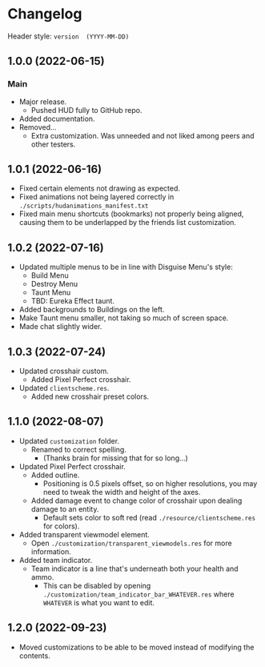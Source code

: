 # Changelog
Header style: `version  (YYYY-MM-DD)`

## 1.0.0  (2022-06-15)
### Main
- Major release.
	- Pushed HUD fully to GitHub repo.
- Added documentation.
- Removed...
	- Extra customization. Was unneeded and not liked among peers and other testers.

## 1.0.1  (2022-06-16)
- Fixed certain elements not drawing as expected.
- Fixed animations not being layered correctly in `./scripts/hudanimations_manifest.txt`
- Fixed main menu shortcuts (bookmarks) not properly being aligned, causing them to be underlapped by the friends list customization.

## 1.0.2  (2022-07-16)
- Updated multiple menus to be in line with Disguise Menu's style:
	- Build Menu
	- Destroy Menu
	- Taunt Menu
	- TBD: Eureka Effect taunt.
- Added backgrounds to Buildings on the left.
- Make Taunt menu smaller, not taking so much of screen space.
- Made chat slightly wider.

## 1.0.3  (2022-07-24)
- Updated crosshair custom.
	- Added Pixel Perfect crosshair.
- Updated `clientscheme.res`.
	- Added new crosshair preset colors.

## 1.1.0  (2022-08-07)
- Updated `customization` folder.
	- Renamed to correct spelling.
		- (Thanks brain for missing that for so long...)
- Updated Pixel Perfect crosshair.
	- Added outline.
		- Positioning is 0.5 pixels offset, so on higher resolutions, you may need to tweak the width and height of the axes.
	- Added damage event to change color of crosshair upon dealing damage to an entity.
		- Default sets color to soft red (read `./resource/clientscheme.res` for colors).
- Added transparent viewmodel element.
	- Open `./customization/transparent_viewmodels.res` for more information.
- Added team indicator.
	- Team indicator is a line that's underneath both your health and ammo.
		- This can be disabled by opening `./customization/team_indicator_bar_WHATEVER.res` where `WHATEVER` is what you want to edit.

## 1.2.0  (2022-09-23)
- Moved customizations to be able to be moved instead of modifying the contents.
